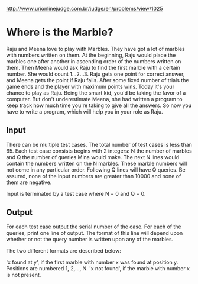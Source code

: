http://www.urionlinejudge.com.br/judge/en/problems/view/1025

# Where is the Marble?

Raju and Meena love to play with Marbles. They have got a lot of
marbles with numbers written on them. At the beginning, Raju would
place the marbles one after another in ascending order of the numbers
written on them. Then Meena would ask Raju to find the first marble
with a certain number. She would count 1...2...3. Raju gets one point
for correct answer, and Meena gets the point if Raju fails. After some
fixed number of trials the game ends and the player with maximum points
wins. Today it's your chance to play as Raju. Being the smart kid,
you'd be taking the favor of a computer. But don't underestimate Meena,
she had written a program to keep track how much time you're taking to
give all the answers. So now you have to write a program, which will
help you in your role as Raju.

## Input

There can be multiple test cases. The total number of test cases is less
than 65. Each test case consists begins with 2 integers: N the number of
marbles and Q the number of queries Mina would make. The next N lines would
contain the numbers written on the N marbles. These marble numbers will not
come in any particular order. Following Q lines will have Q queries. Be
assured, none of the input numbers are greater than 10000 and none of them
are negative.

Input is terminated by a test case where N = 0 and Q = 0.

## Output

For each test case output the serial number of the case. For each of the
queries, print one line of output. The format of this line will depend upon
whether or not the query number is written upon any of the marbles.

The two different formats are described below:

'x found at y', if the first marble with number x was found at position y.
Positions are numbered 1, 2,..., N.
'x not found', if the marble with number x is not present.
